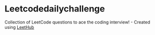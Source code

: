 # Leetcodedailychallenge
Collection of LeetCode questions to ace the coding interview! - Created using [LeetHub](https://github.com/QasimWani/LeetHub)
